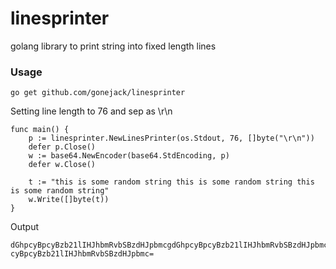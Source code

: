 # linesprinter
golang library to print string into fixed length lines

### Usage

```shell
go get github.com/gonejack/linesprinter
```

Setting line length to 76 and sep as \r\n
```golang
func main() {
    p := linesprinter.NewLinesPrinter(os.Stdout, 76, []byte("\r\n"))
    defer p.Close()
    w := base64.NewEncoder(base64.StdEncoding, p)
    defer w.Close()
    
    t := "this is some random string this is some random string this is some random string"
    w.Write([]byte(t))
}
```

Output
```
dGhpcyBpcyBzb21lIHJhbmRvbSBzdHJpbmcgdGhpcyBpcyBzb21lIHJhbmRvbSBzdHJpbmcgdGhp
cyBpcyBzb21lIHJhbmRvbSBzdHJpbmc=
```
